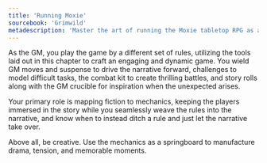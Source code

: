 ```yaml
---
title: 'Running Moxie'
sourcebook: 'Grimwild'
metadescription: 'Master the art of running the Moxie tabletop RPG as a Game Master. Learn essential GM tools, narrative techniques, and tips for creating engaging, dynamic sessions.'
---
```


As the GM, you play the game by a different set of rules, utilizing the tools laid out in this chapter to craft an engaging and dynamic game. You wield GM moves and suspense to drive the narrative forward, challenges to model difficult tasks, the combat kit to create thrilling battles, and story rolls along with the GM crucible for inspiration when the unexpected arises.

Your primary role is mapping fiction to mechanics, keeping the players immersed in the story while you seamlessly weave the rules into the narrative, and know when to instead ditch a rule and just let the narrative take over.

Above all, be creative. Use the mechanics as a springboard to manufacture drama, tension, and memorable moments.
